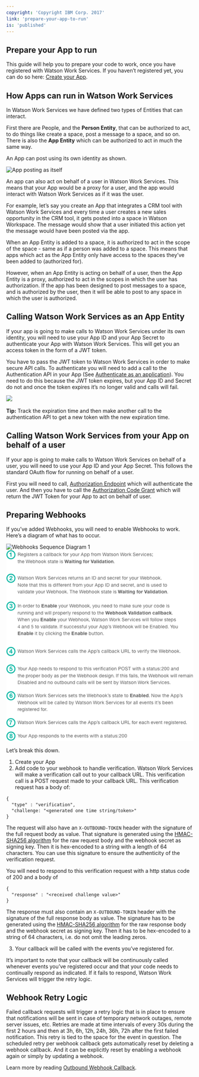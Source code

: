 ```yaml
---
copyright: 'Copyright IBM Corp. 2017'
link: 'prepare-your-app-to-run'
is: 'published'
---
```

## Prepare your App to run

This guide will help you to prepare your code to work, once you have registered with Watson Work Services.
If you haven’t registered yet, you can do so here: [Create your App](https://developer.watsonwork.ibm.com/apps).

## How Apps can run in Watson Work Services

In Watson Work Services we have defined two types of Entities that can interact.

First there are People, and the **Person Entity**, that can be authorized to act, to do things like create a space, post a message to a space, and so on. There is also the **App Entity** which can be authorized to act in much the same way.

An App can post using its own identity as shown.

![App posting as itself](../images/SlackAppPosting.png)

An app can also act on behalf of a user in Watson Work Services.  This means that your App would be a proxy for a user, and the app would interact with Watson Work Services as if it was the user.

For example, let’s say you create an App that integrates a CRM tool with Watson Work Services and every time a user creates a new sales opportunity in the CRM tool, it gets posted into a space in Watson Workspace.  The message would show that a user initiated this action yet the message would have been posted via the app.

When an App Entity is added to a space, it is authorized to act in the scope of the space - same as if a person was added to a space.  This means that apps which act as the App Entity only have access to the spaces they’ve been added to (authorized for).

However, when an App Entity is acting on behalf of a user, then the App Entity is a proxy, authorized to act in the scopes in which the user has authorization.  If the app has been designed to post messages to a space, and is authorized by the user, then it will be able to post to any space in which the user is authorized.

## Calling Watson Work Services as an App Entity

If your app is going to make calls to Watson Work Services under its own identity, you will need to use your App ID and your App Secret to authenticate your App with Watson Work Services.  This will get you an access token in the form of a JWT token.

You have to pass the JWT token to Watson Work Services in order to make secure API calls.  To authenticate you will need to add a call to the Authentication API in your App (See [Authenticate as an application](../references/V1_oauth_token_client_credentials.yml)). You need to do this because the JWT token expires, but your App ID and Secret do not and once the token expires it’s no longer valid and calls will fail.

<div class="tip">
  <img src="../images/tip.png" />
  <p><strong>Tip:</strong> Track the expiration time and then make another call to the authentication API to get a new token with the new expiration time.</p>
</div>

## Calling Watson Work Services from your App on behalf of a user

If your app is going to make calls to Watson Work Services on behalf of a user, you will need to use your App ID and your App Secret.
This follows the standard OAuth flow for running on behalf of a user.

First you will need to call, [Authorization Endpoint](../references/V1_oauth_authorize_code.yml)
which will authenticate the user.
And then you have to call the [Authorization Code Grant](../references/V1_oauth_token_code.yml) which will return the JWT Token for your App to act on behalf of user.

## Preparing Webhooks

If you’ve added Webhooks, you will need
to enable Webhooks to work. Here’s a diagram of what has to occur.

![Webhooks Sequence Diagram 1](../images/WWSWebhooksDiagram1.png)
![Webhooks Sequence Diagram 2](../images/WWSWebhooksDiagram2.png)

Let’s break this down.
1.  Create your App
2.  Add code to your webhook to handle verification.   Watson Work Services will make a verification call out to your callback URL. This verification call is a POST request made to your callback URL. This verification request has a body of:

```
{
  "type" : "verification",
  "challenge: "<generated one time string/token>"
}
```

The request will also have an `X-OUTBOUND-TOKEN` header with the signature of
the full request body as value. That signature is generated using the
[HMAC-SHA256 algorithm](https://tools.ietf.org/html/rfc4634)
for the raw request body and the webhook secret as signing key. Then it is
hex-encoded to a string with a length of 64 characters. You can use this
signature to ensure the authenticity of the verification request.

You will need to respond to this verification request
with a http status code of 200 and a body of
```
{
  "response" : "<received challenge value>"
}
```

The response must also contain an `X-OUTBOUND-TOKEN` header with the signature
of the full response body as value. The signature has to be generated using the
[HMAC-SHA256 algorithm](https://tools.ietf.org/html/rfc4634)
for the raw response body and the webhook secret as signing key. Then it has
to be hex-encoded to a string of 64 characters, i.e. do not omit the leading zeros.

3.  Your callback will be called with the events you’ve registered for.

It’s important to note that your callback will be continuously called whenever events you’ve registered occur and that your code needs to continually respond as indicated. If it fails to respond, Watson Work Services will trigger the retry logic.

## Webhook Retry Logic

Failed callback requests will trigger a retry logic that is in place to ensure that notifications will be sent in case of temporary network outages, remote server issues, etc. Retries are made at time intervals of every 30s during the first 2 hours and then at 3h, 6h, 12h, 24h, 36h, 72h after the first failed notification. This retry is tied to the space for the event in question. The scheduled retry per webhook callback gets automatically reset by deleting a webhook callback. And it can be explicitly reset by enabling a webhook again or simply by updating a webhook.

Learn more by reading [Outbound Webhook Callback](../references/V1_OutboundCallback.yml).
